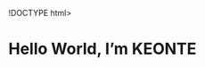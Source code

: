 !DOCTYPE html>
<html>
<head>
<title> Hello World </title>
</head>
<body>
<h1>Hello World, I’m KEONTE</h1>
</body>
</html>
